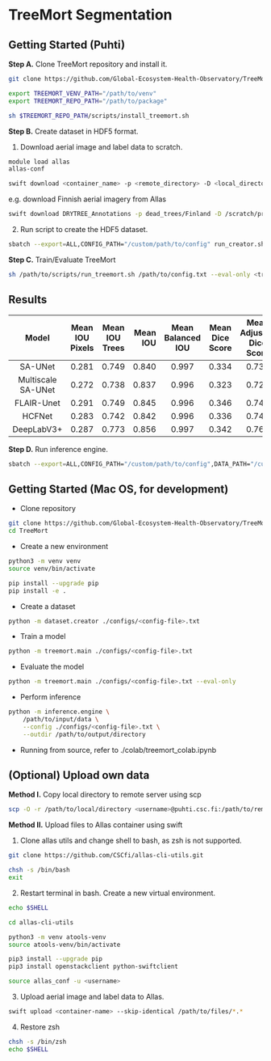 # TreeMort Segmentation

## Getting Started (Puhti)

**Step A.** Clone TreeMort repository and install it.

```bash
git clone https://github.com/Global-Ecosystem-Health-Observatory/TreeMort.git

export TREEMORT_VENV_PATH="/path/to/venv"
export TREEMORT_REPO_PATH="/path/to/package"

sh $TREEMORT_REPO_PATH/scripts/install_treemort.sh
```

**Step B.** Create dataset in HDF5 format.

1. Download aerial image and label data to scratch.

```bash
module load allas
allas-conf

swift download <container_name> -p <remote_directory> -D <local_directory>
```

e.g. download Finnish aerial imagery from Allas

```bash
swift download DRYTREE_Annotations -p dead_trees/Finland -D /scratch/project_2008436/rahmanan
```

2. Run script to create the HDF5 dataset.

```bash
sbatch --export=ALL,CONFIG_PATH="/custom/path/to/config" run_creator.sh
```

**Step C.** Train/Evaluate TreeMort

```bash
sh /path/to/scripts/run_treemort.sh /path/to/config.txt --eval-only <true/false>
```

## Results

| Model | Mean IOU Pixels | Mean IOU Trees | Mean IOU | Mean Balanced IOU | Mean Dice Score | Mean Adjusted Dice Score | Mean MCC |
| :---: | :-------------: | :------------: | -------: | :---------------: | :-------------: | :----------------------: | :------: |
| SA-UNet | 0.281 | 0.749 | 0.840 | 0.997 | 0.334 | 0.736 | 0.342 |
| Multiscale SA-UNet | 0.272 | 0.738 | 0.837 | 0.996 | 0.323 | 0.727 | 0.331 |
| FLAIR-Unet | 0.291 | 0.749 | 0.845 | 0.996 | 0.346 | 0.747 | 0.354 |
| HCFNet | 0.283 | 0.742 | 0.842 | 0.996 | 0.336 | 0.740 | 0.345 |
| DeepLabV3+ | 0.287 | 0.773 | 0.856 | 0.997 | 0.342 | 0.769 | 0.350 |

**Step D.** Run inference engine.

```bash
sbatch --export=ALL,CONFIG_PATH="/custom/path/to/config",DATA_PATH="/custom/path/to/data" run_inference.sh
```

## Getting Started (Mac OS, for development)

- Clone repository

```bash
git clone https://github.com/Global-Ecosystem-Health-Observatory/TreeMort.git
cd TreeMort
```

- Create a new environment

```bash
python3 -m venv venv
source venv/bin/activate

pip install --upgrade pip
pip install -e .
```

- Create a dataset

```bash
python -m dataset.creator ./configs/<config-file>.txt
```

- Train a model

```bash
python -m treemort.main ./configs/<config-file>.txt
```

- Evaluate the model

```bash
python -m treemort.main ./configs/<config-file>.txt --eval-only
```

- Perform inference

```bash
python -m inference.engine \
    /path/to/input/data \
    --config ./configs/<config-file>.txt \
    --outdir /path/to/output/directory
```

- Running from source, refer to ./colab/treemort_colab.ipynb

## (Optional) Upload own data

**Method I.** Copy local directory to remote server using scp

```bash
scp -O -r /path/to/local/directory <username>@puhti.csc.fi:/path/to/remote/directory
```

**Method II.** Upload files to Allas container using swift
 
1. Clone allas utils and change shell to bash, as zsh is not supported.

```bash
git clone https://github.com/CSCfi/allas-cli-utils.git

chsh -s /bin/bash
exit
```

2. Restart terminal in bash. Create a new virtual environment.

```bash
echo $SHELL

cd allas-cli-utils

python3 -m venv atools-venv
source atools-venv/bin/activate

pip3 install --upgrade pip
pip3 install openstackclient python-swiftclient

source allas_conf -u <username>
```

3. Upload aerial image and label data to Allas.

```bash
swift upload <container-name> --skip-identical /path/to/files/*.*
```

4. Restore zsh

```bash
chsh -s /bin/zsh
echo $SHELL
```
